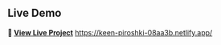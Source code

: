

## Live Demo

**🔗 [View Live Project](<(https://keen-piroshki-08aa3b.netlify.app/)>)**
https://keen-piroshki-08aa3b.netlify.app/

